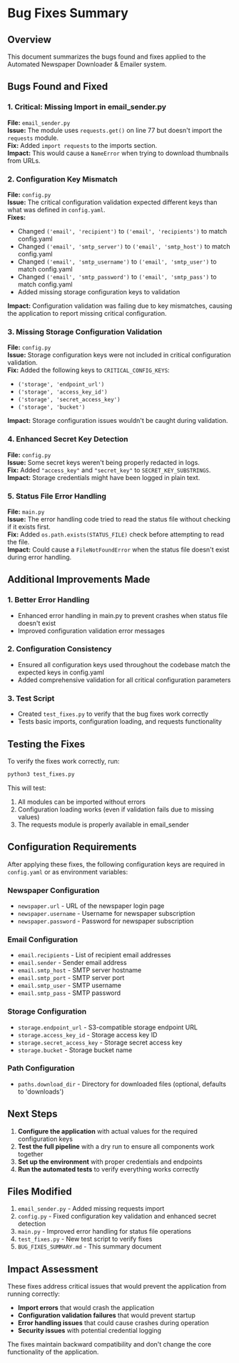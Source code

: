 # Bug Fixes Summary

## Overview
This document summarizes the bugs found and fixes applied to the Automated Newspaper Downloader & Emailer system.

## Bugs Found and Fixed

### 1. **Critical: Missing Import in email_sender.py**
**File:** `email_sender.py`  
**Issue:** The module uses `requests.get()` on line 77 but doesn't import the `requests` module.  
**Fix:** Added `import requests` to the imports section.  
**Impact:** This would cause a `NameError` when trying to download thumbnails from URLs.

### 2. **Configuration Key Mismatch**
**File:** `config.py`  
**Issue:** The critical configuration validation expected different keys than what was defined in `config.yaml`.  
**Fixes:**
- Changed `('email', 'recipient')` to `('email', 'recipients')` to match config.yaml
- Changed `('email', 'smtp_server')` to `('email', 'smtp_host')` to match config.yaml
- Changed `('email', 'smtp_username')` to `('email', 'smtp_user')` to match config.yaml
- Changed `('email', 'smtp_password')` to `('email', 'smtp_pass')` to match config.yaml
- Added missing storage configuration keys to validation

**Impact:** Configuration validation was failing due to key mismatches, causing the application to report missing critical configuration.

### 3. **Missing Storage Configuration Validation**
**File:** `config.py`  
**Issue:** Storage configuration keys were not included in critical configuration validation.  
**Fix:** Added the following keys to `CRITICAL_CONFIG_KEYS`:
- `('storage', 'endpoint_url')`
- `('storage', 'access_key_id')`
- `('storage', 'secret_access_key')`
- `('storage', 'bucket')`

**Impact:** Storage configuration issues wouldn't be caught during validation.

### 4. **Enhanced Secret Key Detection**
**File:** `config.py`  
**Issue:** Some secret keys weren't being properly redacted in logs.  
**Fix:** Added `"access_key"` and `"secret_key"` to `SECRET_KEY_SUBSTRINGS`.  
**Impact:** Storage credentials might have been logged in plain text.

### 5. **Status File Error Handling**
**File:** `main.py`  
**Issue:** The error handling code tried to read the status file without checking if it exists first.  
**Fix:** Added `os.path.exists(STATUS_FILE)` check before attempting to read the file.  
**Impact:** Could cause a `FileNotFoundError` when the status file doesn't exist during error handling.

## Additional Improvements Made

### 1. **Better Error Handling**
- Enhanced error handling in main.py to prevent crashes when status file doesn't exist
- Improved configuration validation error messages

### 2. **Configuration Consistency**
- Ensured all configuration keys used throughout the codebase match the expected keys in config.yaml
- Added comprehensive validation for all critical configuration parameters

### 3. **Test Script**
- Created `test_fixes.py` to verify that the bug fixes work correctly
- Tests basic imports, configuration loading, and requests functionality

## Testing the Fixes

To verify the fixes work correctly, run:

```bash
python3 test_fixes.py
```

This will test:
1. All modules can be imported without errors
2. Configuration loading works (even if validation fails due to missing values)
3. The requests module is properly available in email_sender

## Configuration Requirements

After applying these fixes, the following configuration keys are required in `config.yaml` or as environment variables:

### Newspaper Configuration
- `newspaper.url` - URL of the newspaper login page
- `newspaper.username` - Username for newspaper subscription
- `newspaper.password` - Password for newspaper subscription

### Email Configuration
- `email.recipients` - List of recipient email addresses
- `email.sender` - Sender email address
- `email.smtp_host` - SMTP server hostname
- `email.smtp_port` - SMTP server port
- `email.smtp_user` - SMTP username
- `email.smtp_pass` - SMTP password

### Storage Configuration
- `storage.endpoint_url` - S3-compatible storage endpoint URL
- `storage.access_key_id` - Storage access key ID
- `storage.secret_access_key` - Storage secret access key
- `storage.bucket` - Storage bucket name

### Path Configuration
- `paths.download_dir` - Directory for downloaded files (optional, defaults to 'downloads')

## Next Steps

1. **Configure the application** with actual values for the required configuration keys
2. **Test the full pipeline** with a dry run to ensure all components work together
3. **Set up the environment** with proper credentials and endpoints
4. **Run the automated tests** to verify everything works correctly

## Files Modified

1. `email_sender.py` - Added missing requests import
2. `config.py` - Fixed configuration key validation and enhanced secret detection
3. `main.py` - Improved error handling for status file operations
4. `test_fixes.py` - New test script to verify fixes
5. `BUG_FIXES_SUMMARY.md` - This summary document

## Impact Assessment

These fixes address critical issues that would prevent the application from running correctly:
- **Import errors** that would crash the application
- **Configuration validation failures** that would prevent startup
- **Error handling issues** that could cause crashes during operation
- **Security issues** with potential credential logging

The fixes maintain backward compatibility and don't change the core functionality of the application.